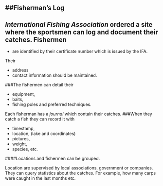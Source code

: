 ##Fisherman’s Log
------------------------
*International Fishing Association* ordered a site where the sportsmen can log and document their catches.
Fishermen
----------------
* are identified by their certificate number which is issued by the IFA. 

Their 
* address
* contact
 information should be maintained. 

###The fishermen can detail their 
* equipment, 
* baits,
* fishing poles
and preferred techniques.
 
Each fisherman has a *journal* which contain their catches. 
###When they catch a fish they can record it with
* timestamp,
* location,
    (lake and coordinates) 
* pictures,
* weight,
* species, etc.

####Locations and fishermen can be grouped. 

Location are supervised by local associations, government or
companies. They can query statistics about the catches. For example, how
many carps were caught in the last months etc.